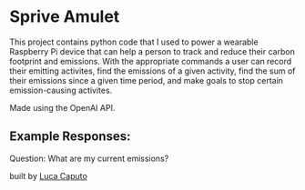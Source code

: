 # Sprive Amulet

This project contains python code that I used to power a wearable Raspberry Pi device that can help a person to track and reduce their carbon footprint and emissions. 
With the appropriate commands a user can record their emitting activites, find the emissions of a given activity, find the sum 
of their emissions since a given time period, and make goals to stop certain emission-causing activites. 

Made using the OpenAI API.

## Example Responses:

Question: What are my current emissions?

built by [Luca Caputo](https://github.com/lucspt)
